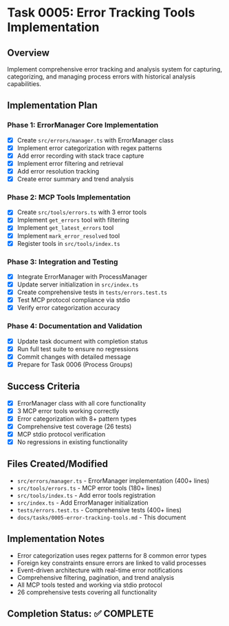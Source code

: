 # Task 0005: Error Tracking Tools Implementation

## Overview
Implement comprehensive error tracking and analysis system for capturing, categorizing, and managing process errors with historical analysis capabilities.

## Implementation Plan

### Phase 1: ErrorManager Core Implementation
- [x] Create `src/errors/manager.ts` with ErrorManager class
- [x] Implement error categorization with regex patterns
- [x] Add error recording with stack trace capture
- [x] Implement error filtering and retrieval
- [x] Add error resolution tracking
- [x] Create error summary and trend analysis

### Phase 2: MCP Tools Implementation
- [x] Create `src/tools/errors.ts` with 3 error tools
- [x] Implement `get_errors` tool with filtering
- [x] Implement `get_latest_errors` tool
- [x] Implement `mark_error_resolved` tool
- [x] Register tools in `src/tools/index.ts`

### Phase 3: Integration and Testing
- [x] Integrate ErrorManager with ProcessManager
- [x] Update server initialization in `src/index.ts`
- [x] Create comprehensive tests in `tests/errors.test.ts`
- [x] Test MCP protocol compliance via stdio
- [x] Verify error categorization accuracy

### Phase 4: Documentation and Validation
- [x] Update task document with completion status
- [x] Run full test suite to ensure no regressions
- [x] Commit changes with detailed message
- [x] Prepare for Task 0006 (Process Groups)

## Success Criteria
- [x] ErrorManager class with all core functionality
- [x] 3 MCP error tools working correctly
- [x] Error categorization with 8+ pattern types
- [x] Comprehensive test coverage (26 tests)
- [x] MCP stdio protocol verification
- [x] No regressions in existing functionality

## Files Created/Modified
- `src/errors/manager.ts` - ErrorManager implementation (400+ lines)
- `src/tools/errors.ts` - MCP error tools (180+ lines)
- `src/tools/index.ts` - Add error tools registration
- `src/index.ts` - Add ErrorManager initialization
- `tests/errors.test.ts` - Comprehensive tests (400+ lines)
- `docs/tasks/0005-error-tracking-tools.md` - This document

## Implementation Notes
- Error categorization uses regex patterns for 8 common error types
- Foreign key constraints ensure errors are linked to valid processes
- Event-driven architecture with real-time error notifications
- Comprehensive filtering, pagination, and trend analysis
- All MCP tools tested and working via stdio protocol
- 26 comprehensive tests covering all functionality

## Completion Status: ✅ COMPLETE